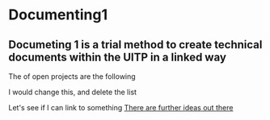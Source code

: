 # Documenting1

## Documeting 1 is a trial method to create technical documents within the UITP in a linked way

The of open projects are the following



I would change this, and delete the list


Let's see if I can link to something [There are further ideas out there](./Ideas.md)

